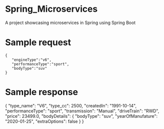 # Spring_Microservices
 A project showcasing microservices in Spring using Spring Boot
 
 # Sample request
 ```
 {
    "engineType":"v6",
    "performanceType":"sport",
    "bodyType":"suv"
}
 ```
 
 # Sample response
 
{
    "type_name": "V6",
    "type_cc": 2500,
    "createdIn": "1991-10-14",
    "performanceType": "sport",
    "transmission": "Manual",
    "driveTrain": "RWD",
    "price": 23499.0,
    "bodyDetails": {
        "bodyType": "suv",
        "yearOfManufature": "2020-01-25",
        "extraOptions": false
    }
}
 
